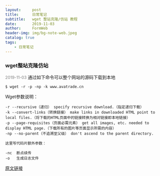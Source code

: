 ```yaml
---
layout:     post
title:      日常笔记
subtitle:   wget 整站克隆/仿站 教程
date:       2019-11-03
author:     FormWeb
header-img: img/bg-note-web.jpeg
catalog: true
tags:
    - 日常笔记
---
```

### wget整站克隆仿站
<font size="2" color="gray">2019-11-03</font>
通过如下命令可以整个网站的源码下载到本地
```
$ wget -r -p -np -k www.avatrade.cn
```
Wget参数说明：  
```
-r --recursive（递归） specify recursive download.（指定递归下载）
-k --convert-links（转换链接） make links in downloaded HTML point to local files.（将下载的HTML页面中的链接转换为相对链接即本地链接）
-p --page-requisites（页面必需元素） get all images, etc. needed to display HTML page.（下载所有的图片等页面显示所需的内容）
-np --no-parent（不追溯至父级） don't ascend to the parent directory.

这里写代码片额外参数：

-nc  断点续传
-o   生成日志文件
```
[原文链接](https://blog.csdn.net/qq_28590879/article/details/79849307)


